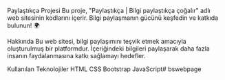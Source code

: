 Paylaştıkça Projesi
Bu proje, "Paylaştıkça | Bilgi paylaştıkça çoğalır" adlı web sitesinin kodlarını içerir. Bilgi paylaşmanın gücünü keşfedin ve katkıda bulunun! 🌍

Hakkında
Bu web sitesi, bilgi paylaşımını teşvik etmek amacıyla oluşturulmuş bir platformdur. İçeriğindeki bilgileri paylaşarak daha fazla insanın faydalanmasına katkı sağlamayı hedefler.

Kullanılan Teknolojiler
HTML
CSS
Bootstrap
JavaScript# bswebpage
